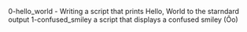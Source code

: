 0-hello_world - Writing a script that prints Hello, World to the starndard output
1-confused_smiley a script that displays a confused smiley (Ôo)
